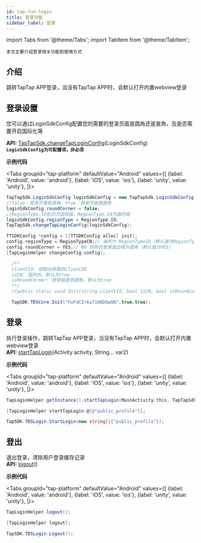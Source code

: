 ```yaml
---
id: tap-fun-login
title: 登录功能
sidebar_label: 登录
---
```


import Tabs from '@theme/Tabs';
import TabItem from '@theme/TabItem';

`本文主要介绍登录相关功能和使用方式`
## 介绍
跳转TapTap APP登录，当没有TapTap APP时，会默认打开内置webview登录

## 登录设置
您可以通过LoginSdkConfig配置您的需要的登录页面是圆角还是直角，及是否需要开启国际化等

**API:** [TapTapSdk.changeTapLoginConfig](./tap-api-android.md#changetaploginconfig)(LoginSdkConfig)  
**`LoginSdkConfig为可配置项，非必须`**

**示例代码**

<Tabs
groupId="tap-platform"
  defaultValue="Android"
  values={[
    {label: 'Android', value: 'android'},
    {label: 'iOS', value: 'ios'},
    {label: 'unity', value: 'unity'},
  ]}>
  <TabItem value="android">

  ```java
  TapTapSdk.LoginSdkConfig loginSdkConfig = new TapTapSdk.LoginSdkConfig();
  //false：登录页面是直角，true：登录页面是圆角
  loginSdkConfig.roundCorner = false;
  //RegionType.IO标识为国际版，RegionType.CN为国内版
  loginSdkConfig.regionType = RegionType.IO;
  TapTapSdk.changeTapLoginConfig(loginSdkConfig);
  ```
  </TabItem>

  <TabItem value="ios">

  ```objectivec
  TTSDKConfig *config = [[TTSDKConfig alloc] init];
  config.regionType = RegionTypeCN;// 海外为 RegionTypeIO（默认值为RegionTypeCN）
  config.roundCorner = YES;// NO 则网页登录是边框为直角（默认值为YES）
  [TapLoginHelper changeConfig:config];
 ````
  </TabItem>
  <TabItem value="unity">

```c#
  /**
  clientId: 控制台获取的clientID
  isCN: 国内外，默认为true
  isRoundCorner: 登录框是否圆角，默认为true
  **/
  //public static void Init(string clientId, bool isCN, bool isRoundCorner)

  TapSDK.TDSCore.Init("FwFdCIr6u71WQDQwQN",true,true);
```

  </TabItem>
</Tabs>

## 登录
执行登录操作，跳转TapTap APP登录，当没有TapTap APP时，会默认打开内置webview登录  
**API:** [startTapLogin](./tap-api-android.md#startTapLogin)(Activity activity, String... var2)

**示例代码**

<Tabs
groupId="tap-platform"
  defaultValue="Android"
  values={[
    {label: 'Android', value: 'android'},
    {label: 'iOS', value: 'ios'},
    {label: 'unity', value: 'unity'},
  ]}>
  <TabItem value="android">

  ```java
TapLoginHelper.getInstance().startTapLogin(MainActivity.this, TapTapSdk.SCOPE_PUIBLIC_PROFILE);
  ```
  </TabItem>

  <TabItem value="ios">

```objectivec  
[TapLoginHelper startTapLogin:@[@"public_profile"]];
````
  </TabItem>
  <TabItem value="unity">

```c#
TapSDK.TDSLogin.StartLogin(new string[]{"public_profile"});
```
  </TabItem>
</Tabs>


## 登出
退出登录，清除用户登录缓存记录  
**API:** [logout](./tap-api-android.md#logout)()  

**示例代码**

<Tabs
groupId="tap-platform"
  defaultValue="Android"
  values={[
    {label: 'Android', value: 'android'},
    {label: 'iOS', value: 'ios'},
    {label: 'unity', value: 'unity'},
  ]}>
  <TabItem value="android">

  ```java
TapLoginHelper.logout();
  ```
  </TabItem>

  <TabItem value="ios">

```objectivec
[TapLoginHelper logout];
```
  </TabItem>
  <TabItem value="unity">

```c#
TapSDK.TDSLogin.Logout();
```
  </TabItem>
</Tabs>
